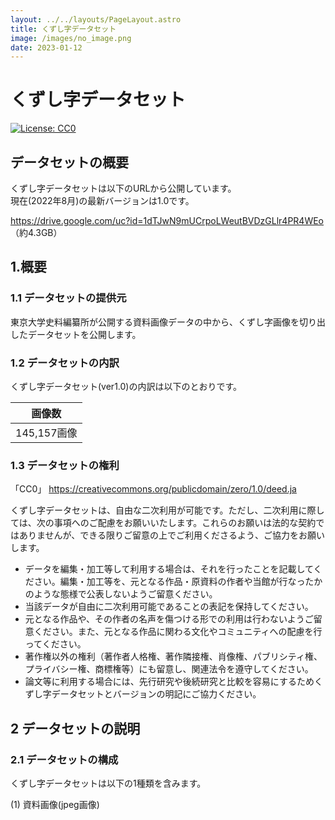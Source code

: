 ```yaml
---
layout: ../../layouts/PageLayout.astro
title: くずし字データセット
image: /images/no_image.png
date: 2023-01-12
---
```

くずし字データセット
==================

[![License: CC0](https://img.shields.io/badge/License-CC0-blue.svg)](https://creativecommons.org/publicdomain/zero/1.0/)  

## データセットの概要

くずし字データセットは以下のURLから公開しています。<br/>
現在(2022年8月)の最新バージョンは1.0です。<br/>

https://drive.google.com/uc?id=1dTJwN9mUCrpoLWeutBVDzGLlr4PR4WEo （約4.3GB）


1.概要
----

### 1.1 データセットの提供元

東京大学史料編纂所が公開する資料画像データの中から、くずし字画像を切り出したデータセットを公開します。

### 1.2 データセットの内訳

くずし字データセット(ver1.0)の内訳は以下のとおりです。

  | 画像数
  |----------
  |145,157画像

### 1.3 データセットの権利
「CC0」 https://creativecommons.org/publicdomain/zero/1.0/deed.ja

くずし字データセットは、自由な二次利用が可能です。ただし、二次利用に際しては、次の事項へのご配慮をお願いいたします。これらのお願いは法的な契約ではありませんが、できる限りご留意の上でご利用くださるよう、ご協力をお願いします。

- データを編集・加工等して利用する場合は、それを行ったことを記載してください。編集・加工等を、元となる作品・原資料の作者や当館が行なったかのような態様で公表しないようご留意ください。
- 当該データが自由に二次利用可能であることの表記を保持してください。
- 元となる作品や、その作者の名声を傷つける形での利用は行わないようご留意ください。また、元となる作品に関わる文化やコミュニティへの配慮を行ってください。
- 著作権以外の権利（著作者人格権、著作隣接権、肖像権、パブリシティ権、プライバシー権、商標権等）にも留意し、関連法令を遵守してください。
- 論文等に利用する場合には、先行研究や後続研究と比較を容易にするためくずし字データセットとバージョンの明記にご協力ください。


2 データセットの説明
------------------

### 2.1 データセットの構成

くずし字データセットは以下の1種類を含みます。

(1) 資料画像(jpeg画像)

